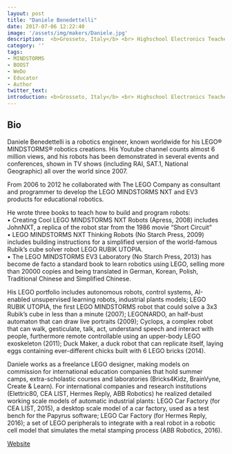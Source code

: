 ```yaml
---
layout: post
title: "Daniele Benedettelli"
date: 2017-07-06 12:22:40
image: '/assets/img/makers/Daniele.jpg'
description:  <b>Grosseto, Italy</b> <br> Highschool Electronics Teacher, Freelance LEGO Designer
category: ''
tags:
- MINDSTORMS
- BOOST
- WeDo
- Educator
- Author
twitter_text:
introduction: <b>Grosseto, Italy</b> <br> Highschool Electronics Teacher, Freelance LEGO Designer
---
```




## Bio


Daniele Benedettelli is a robotics engineer, known worldwide for his LEGO® MINDSTORMS® robotics creations. His Youtube channel counts almost 6 million views, and his robots has been demonstrated in several events and conferences, shown in TV shows (including RAI, SAT.1, National Geographic) all over the world since 2007.

From 2006 to 2012 he collaborated with The LEGO Company as consultant and programmer to develop the LEGO MINDSTORMS NXT and EV3 products for educational robotics.

He wrote three books to teach how to build and program robots: <br>
• Creating Cool LEGO MINDSTORMS NXT Robots (Apress, 2008) includes JohnNXT, a replica of the robot star from the 1986 movie “Short Circuit”<br>
• LEGO MINDSTORMS NXT Thinking Robots (No Starch Press, 2009) includes building instructions for a simplified version of the world-famous Rubik’s cube solver robot LEGO RUBIK UTOPIA. <br>
• The LEGO MINDSTORMS EV3 Laboratory (No Starch Press, 2013) has become de facto a standard book to learn robotics using LEGO, selling more than 20000 copies and being translated in German, Korean, Polish, Traditional Chinese and Simplified Chinese.<br>

His LEGO portfolio includes autonomous robots, control systems, AI-enabled unsupervised learning robots, industrial plants models; LEGO RUBIK UTOPIA, the first LEGO MINDSTORMS robot that could solve a 3x3 Rubik’s cube in less than a minute (2007); LEGONARDO, an half-bust automaton that can draw live portraits (2009); Cyclops, a complex robot that can walk, gesticulate, talk, act, understand speech and interact with people, furthermore remote controllable using an upper-body LEGO exoskeleton (2011); Duck Maker, a duck robot that can replicate itself, laying eggs containing ever-different chicks built with 6 LEGO bricks (2014).

Daniele works as a freelance LEGO designer, making models on commission for international education companies that hold summer camps, extra-scholastic courses and laboratories (Bricks4Kidz, BrainVyne, Create & Learn). For international companies and research institutions (Elettric80, CEA LIST, Hermes Reply, ABB Robotics) he realized detailed working scale models of automatic industrial plants: LEGO Car Factory (for CEA LIST, 2015), a desktop scale model of a car factory, used as a test bench for the Papyrus software; LEGO Car Factory (for Hermes Reply, 2016); a set of LEGO peripherals to integrate with a real robot in a robotic cell model that simulates the metal stamping process (ABB Robotics, 2016).


[Website](http://robotics.benedettelli.com/)
